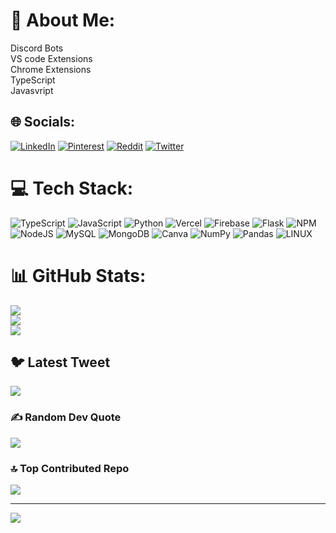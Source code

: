# 💫 About Me:
Discord Bots<br>VS code Extensions<br>Chrome Extensions<br>TypeScript<br>Javasvript


## 🌐 Socials:
[![LinkedIn](https://img.shields.io/badge/LinkedIn-%230077B5.svg?logo=linkedin&logoColor=white)](https://linkedin.com/in/siddvish21) [![Pinterest](https://img.shields.io/badge/Pinterest-%23E60023.svg?logo=Pinterest&logoColor=white)](https://pinterest.com/siddvish21) [![Reddit](https://img.shields.io/badge/Reddit-%23FF4500.svg?logo=Reddit&logoColor=white)](https://reddit.com/user/siddvish_21) [![Twitter](https://img.shields.io/badge/Twitter-%231DA1F2.svg?logo=Twitter&logoColor=white)](https://twitter.com/siddvish21) 

# 💻 Tech Stack:
![TypeScript](https://img.shields.io/badge/typescript-%23007ACC.svg?style=for-the-badge&logo=typescript&logoColor=white) ![JavaScript](https://img.shields.io/badge/javascript-%23323330.svg?style=for-the-badge&logo=javascript&logoColor=%23F7DF1E) ![Python](https://img.shields.io/badge/python-3670A0?style=for-the-badge&logo=python&logoColor=ffdd54) ![Vercel](https://img.shields.io/badge/vercel-%23000000.svg?style=for-the-badge&logo=vercel&logoColor=white) ![Firebase](https://img.shields.io/badge/firebase-%23039BE5.svg?style=for-the-badge&logo=firebase) ![Flask](https://img.shields.io/badge/flask-%23000.svg?style=for-the-badge&logo=flask&logoColor=white) ![NPM](https://img.shields.io/badge/NPM-%23000000.svg?style=for-the-badge&logo=npm&logoColor=white) ![NodeJS](https://img.shields.io/badge/node.js-6DA55F?style=for-the-badge&logo=node.js&logoColor=white) ![MySQL](https://img.shields.io/badge/mysql-%2300f.svg?style=for-the-badge&logo=mysql&logoColor=white) ![MongoDB](https://img.shields.io/badge/MongoDB-%234ea94b.svg?style=for-the-badge&logo=mongodb&logoColor=white) ![Canva](https://img.shields.io/badge/Canva-%2300C4CC.svg?style=for-the-badge&logo=Canva&logoColor=white) ![NumPy](https://img.shields.io/badge/numpy-%23013243.svg?style=for-the-badge&logo=numpy&logoColor=white) ![Pandas](https://img.shields.io/badge/pandas-%23150458.svg?style=for-the-badge&logo=pandas&logoColor=white) ![LINUX](https://img.shields.io/badge/Linux-FCC624?style=for-the-badge&logo=linux&logoColor=black)
# 📊 GitHub Stats:
![](https://github-readme-stats.vercel.app/api?username=siddvish21&theme=algolia&hide_border=false&include_all_commits=true&count_private=true)<br/>
![](https://github-readme-streak-stats.herokuapp.com/?user=siddvish21&theme=algolia&hide_border=false)<br/>
![](https://github-readme-stats.vercel.app/api/top-langs/?username=siddvish21&theme=algolia&hide_border=false&include_all_commits=true&count_private=true&layout=compact)

## 🐦 Latest Tweet
[![](https://gtce.itsvg.in/api?username=siddvish21)](https://github.com/VishwaGauravIn/github-twitter-card-embed)

### ✍️ Random Dev Quote
![](https://quotes-github-readme.vercel.app/api?type=horizontal&theme=radical)

### 🔝 Top Contributed Repo
![](https://github-contributor-stats.vercel.app/api?username=siddvish21&limit=5&theme=dark&combine_all_yearly_contributions=true)

---
[![](https://visitcount.itsvg.in/api?id=siddvish21&icon=0&color=0)](https://visitcount.itsvg.in)

<!-- Proudly created with GPRM ( https://gprm.itsvg.in ) -->
